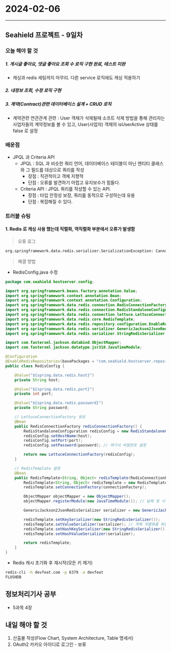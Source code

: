 # 2024-02-06

---

## Seahield 프로젝트 - 9일차

### 오늘 해야 할 것

##### 1. 게시글 좋아요, 댓글 좋아요 조회 수 로직 구현 완료, 테스트 미완

- 캐싱과 redis 세팅까지 마무리. 다른 service 로직에도 캐싱 적용하기

##### 2. 내정보 조회, 수정 로직 구현

##### 3. 계약(Contract)관련 데이터베이스 설계 + CRUD 로직

- 계약관련 연관관계 관련 : User 객체가 삭제될때 소프트 삭제 방법을 통해 관리자는 사업자들의 계약정보를 볼 수 있고, User(사업자) 객체의 isUserActive 상태를 false 로 설정

### 배운점
- JPQL 과 Criteria API
    - JPQL : SQL 과 비슷한 쿼리 언어, 데이터베이스 테이블이 아닌 엔티티 클래스와 그 필드를 대상으로 쿼리를 작성
        - 장점 : 직관적이고 객체 지향적
        - 단점 : 오류를 발견하기 어렵고 유지보수가 힘들다.
    - Criteria API : JPQL 쿼리를 작성할 수 있는 API.
        - 장점 : 타입 안정성 보장, 쿼리를 동적으로 구성하는데 유용
        - 단점 : 복잡해질 수 있다.
### 트러블 슈팅

#### 1. Redis 로 캐싱 사용 했는데 직렬화, 역직렬화 부분에서 오류가 발생함

> 오류 로그

```bash
org.springframework.data.redis.serializer.SerializationException: Cannot deserialize\r\n\tat org.springframework.data.redis.serializer.JdkSerializationRedisSerializer.deserialize(JdkSerializationRedisSerializer.java:108)\r\n\tat
```

> 해결 방법

- RedisConfig.java 수정

```java
package com.seahield.hostserver.config;

import org.springframework.beans.factory.annotation.Value;
import org.springframework.context.annotation.Bean;
import org.springframework.context.annotation.Configuration;
import org.springframework.data.redis.connection.RedisConnectionFactory;
import org.springframework.data.redis.connection.RedisStandaloneConfiguration;
import org.springframework.data.redis.connection.lettuce.LettuceConnectionFactory;
import org.springframework.data.redis.core.RedisTemplate;
import org.springframework.data.redis.repository.configuration.EnableRedisRepositories;
import org.springframework.data.redis.serializer.GenericJackson2JsonRedisSerializer;
import org.springframework.data.redis.serializer.StringRedisSerializer;

import com.fasterxml.jackson.databind.ObjectMapper;
import com.fasterxml.jackson.datatype.jsr310.JavaTimeModule;

@Configuration
@EnableRedisRepositories(basePackages = "com.seahield.hostserver.repository.redis")
public class RedisConfig {

    @Value("${spring.data.redis.host}")
    private String host;

    @Value("${spring.data.redis.port}")
    private int port;

    @Value("${spring.data.redis.password}")
    private String password;

    // LettuceConnectionFactory 생성
    @Bean
    public RedisConnectionFactory redisConnectionFactory() {
        RedisStandaloneConfiguration redisConfig = new RedisStandaloneConfiguration();
        redisConfig.setHostName(host);
        redisConfig.setPort(port);
        redisConfig.setPassword(password); // 여기서 비밀번호 설정

        return new LettuceConnectionFactory(redisConfig);
    }

    // RedisTemplate 설정
    @Bean
    public RedisTemplate<String, Object> redisTemplate(RedisConnectionFactory connectionFactory) {
        RedisTemplate<String, Object> redisTemplate = new RedisTemplate<>();
        redisTemplate.setConnectionFactory(connectionFactory);

        ObjectMapper objectMapper = new ObjectMapper();
        objectMapper.registerModule(new JavaTimeModule()); // 날짜 및 시간 API 지원

        GenericJackson2JsonRedisSerializer serializer = new GenericJackson2JsonRedisSerializer(objectMapper);

        redisTemplate.setKeySerializer(new StringRedisSerializer());
        redisTemplate.setValueSerializer(serializer); // 객체 직렬화를 위한 설정
        redisTemplate.setHashKeySerializer(new StringRedisSerializer());
        redisTemplate.setHashValueSerializer(serializer);

        return redisTemplate;
    }
}
```

- Redis 캐시 초기화 후 재시작(모든 키 제거)

```bash
redis-cli -h devfeat.com -p 6379 -a devfeat
FLUSHDB
```

## 정보처리기사 공부

- 5과목 4장

## 내일 해야 할 것

1. 산출물 작성(Flow Chart, System Architecture, Table 명세서)
2. OAuth2 카카오 아이디로 로그인 - 보류
